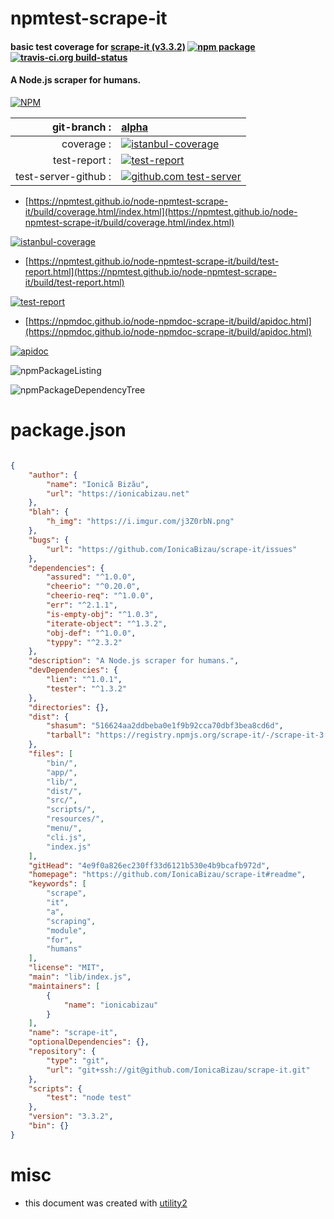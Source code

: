 # npmtest-scrape-it

#### basic test coverage for  [scrape-it (v3.3.2)](https://github.com/IonicaBizau/scrape-it#readme)  [![npm package](https://img.shields.io/npm/v/npmtest-scrape-it.svg?style=flat-square)](https://www.npmjs.org/package/npmtest-scrape-it) [![travis-ci.org build-status](https://api.travis-ci.org/npmtest/node-npmtest-scrape-it.svg)](https://travis-ci.org/npmtest/node-npmtest-scrape-it)

#### A Node.js scraper for humans.

[![NPM](https://nodei.co/npm/scrape-it.png?downloads=true&downloadRank=true&stars=true)](https://www.npmjs.com/package/scrape-it)

| git-branch : | [alpha](https://github.com/npmtest/node-npmtest-scrape-it/tree/alpha)|
|--:|:--|
| coverage : | [![istanbul-coverage](https://npmtest.github.io/node-npmtest-scrape-it/build/coverage.badge.svg)](https://npmtest.github.io/node-npmtest-scrape-it/build/coverage.html/index.html)|
| test-report : | [![test-report](https://npmtest.github.io/node-npmtest-scrape-it/build/test-report.badge.svg)](https://npmtest.github.io/node-npmtest-scrape-it/build/test-report.html)|
| test-server-github : | [![github.com test-server](https://npmtest.github.io/node-npmtest-scrape-it/GitHub-Mark-32px.png)](https://npmtest.github.io/node-npmtest-scrape-it/build/app/index.html) | | build-artifacts : | [![build-artifacts](https://npmtest.github.io/node-npmtest-scrape-it/glyphicons_144_folder_open.png)](https://github.com/npmtest/node-npmtest-scrape-it/tree/gh-pages/build)|

- [https://npmtest.github.io/node-npmtest-scrape-it/build/coverage.html/index.html](https://npmtest.github.io/node-npmtest-scrape-it/build/coverage.html/index.html)

[![istanbul-coverage](https://npmtest.github.io/node-npmtest-scrape-it/build/screenCapture.buildCi.browser.%252Ftmp%252Fbuild%252Fcoverage.lib.html.png)](https://npmtest.github.io/node-npmtest-scrape-it/build/coverage.html/index.html)

- [https://npmtest.github.io/node-npmtest-scrape-it/build/test-report.html](https://npmtest.github.io/node-npmtest-scrape-it/build/test-report.html)

[![test-report](https://npmtest.github.io/node-npmtest-scrape-it/build/screenCapture.buildCi.browser.%252Ftmp%252Fbuild%252Ftest-report.html.png)](https://npmtest.github.io/node-npmtest-scrape-it/build/test-report.html)

- [https://npmdoc.github.io/node-npmdoc-scrape-it/build/apidoc.html](https://npmdoc.github.io/node-npmdoc-scrape-it/build/apidoc.html)

[![apidoc](https://npmdoc.github.io/node-npmdoc-scrape-it/build/screenCapture.buildCi.browser.%252Ftmp%252Fbuild%252Fapidoc.html.png)](https://npmdoc.github.io/node-npmdoc-scrape-it/build/apidoc.html)

![npmPackageListing](https://npmtest.github.io/node-npmtest-scrape-it/build/screenCapture.npmPackageListing.svg)

![npmPackageDependencyTree](https://npmtest.github.io/node-npmtest-scrape-it/build/screenCapture.npmPackageDependencyTree.svg)



# package.json

```json

{
    "author": {
        "name": "Ionică Bizău",
        "url": "https://ionicabizau.net"
    },
    "blah": {
        "h_img": "https://i.imgur.com/j3Z0rbN.png"
    },
    "bugs": {
        "url": "https://github.com/IonicaBizau/scrape-it/issues"
    },
    "dependencies": {
        "assured": "^1.0.0",
        "cheerio": "^0.20.0",
        "cheerio-req": "^1.0.0",
        "err": "^2.1.1",
        "is-empty-obj": "^1.0.3",
        "iterate-object": "^1.3.2",
        "obj-def": "^1.0.0",
        "typpy": "^2.3.2"
    },
    "description": "A Node.js scraper for humans.",
    "devDependencies": {
        "lien": "^1.0.1",
        "tester": "^1.3.2"
    },
    "directories": {},
    "dist": {
        "shasum": "516624aa2ddbeba0e1f9b92cca70dbf3bea8cd6d",
        "tarball": "https://registry.npmjs.org/scrape-it/-/scrape-it-3.3.2.tgz"
    },
    "files": [
        "bin/",
        "app/",
        "lib/",
        "dist/",
        "src/",
        "scripts/",
        "resources/",
        "menu/",
        "cli.js",
        "index.js"
    ],
    "gitHead": "4e9f0a826ec230ff33d6121b530e4b9bcafb972d",
    "homepage": "https://github.com/IonicaBizau/scrape-it#readme",
    "keywords": [
        "scrape",
        "it",
        "a",
        "scraping",
        "module",
        "for",
        "humans"
    ],
    "license": "MIT",
    "main": "lib/index.js",
    "maintainers": [
        {
            "name": "ionicabizau"
        }
    ],
    "name": "scrape-it",
    "optionalDependencies": {},
    "repository": {
        "type": "git",
        "url": "git+ssh://git@github.com/IonicaBizau/scrape-it.git"
    },
    "scripts": {
        "test": "node test"
    },
    "version": "3.3.2",
    "bin": {}
}
```



# misc
- this document was created with [utility2](https://github.com/kaizhu256/node-utility2)
